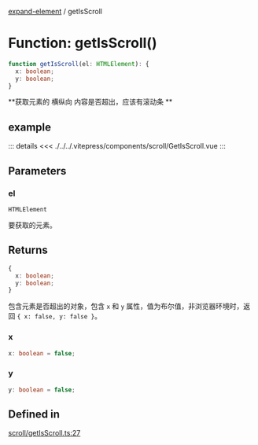 [expand-element](../globals.md) / getIsScroll

# Function: getIsScroll()

```ts
function getIsScroll(el: HTMLElement): {
  x: boolean;
  y: boolean;
}
```

**获取元素的 横纵向 内容是否超出，应该有滚动条 **

<Badge type="tip" text="version: v0.0.4+" />

<script setup>
  import GetIsScroll from './../../.vitepress/components/scroll/GetIsScroll.vue'
</script>

## example

<GetIsScroll></GetIsScroll>

::: details
<<< ./../../.vitepress/components/scroll/GetIsScroll.vue
:::

## Parameters

### el

`HTMLElement`

要获取的元素。

## Returns

```ts
{
  x: boolean;
  y: boolean;
}
```

包含元素是否超出的对象，包含 `x` 和 `y` 属性，值为布尔值，非浏览器环境时，返回 `{ x: false, y: false }`。

### x

```ts
x: boolean = false;
```

### y

```ts
y: boolean = false;
```

## Defined in

[scroll/getIsScroll.ts:27](https://github.com/fxss5201/expand-element/blob/main/lib/scroll/getIsScroll.ts#L27)

